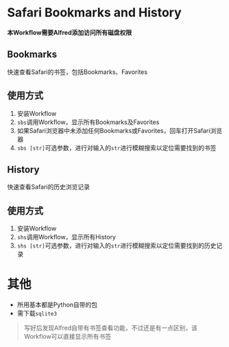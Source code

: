 # Safari Bookmarks and History
**本Workflow需要Alfred添加访问所有磁盘权限**

## Bookmarks
快速查看Safari的书签，包括Bookmarks、Favorites


## **使用方式**
1. 安装Workflow
2. `sbs`调用Workflow，显示所有Bookmarks及Favorites
3. 如果Safari浏览器中未添加任何Bookmarks或Favorites，回车打开Safari浏览器
4. `sbs [str]`可选参数，进行对输入的`str`进行模糊搜索以定位需要找到的书签

## History
快速查看Safari的历史浏览记录

## **使用方式**
1. 安装Workflow
2. `shs`调用Workflow，显示所有History
3. `shs [str]`可选参数，进行对输入的`str`进行模糊搜索以定位需要找到的历史记录


# 其他
- 所用基本都是Python自带的包
- 需下载`sqlite3`


> 写好后发现Alfred自带有书签查看功能，不过还是有一点区别，该Workflow可以直接显示所有书签
